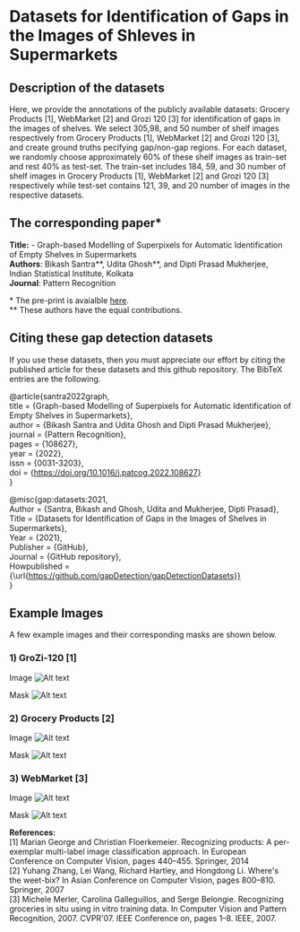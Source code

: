 # Datasets for Identification of Gaps in the Images of Shleves in Supermarkets

## Description of the datasets
Here, we provide the annotations of the publicly available datasets: Grocery Products [1], WebMarket [2] and Grozi 120 [3] for identification of gaps in the images of shelves. We select 305,98, and 50 number of shelf images respectively from Grocery Products [1], WebMarket [2] and Grozi 120 [3], and create ground truths pecifying gap/non-gap regions. For each dataset, we randomly choose approximately 60% of these shelf images as train-set and rest 40% as test-set. The train-set includes 184, 59, and 30 number of shelf images in Grocery Products [1], WebMarket [2] and Grozi 120 [3] respectively while test-set contains 121, 39, and 20 number of images in the respective datasets.

## The corresponding paper*
<b>Title:</b> - Graph-based Modelling of Superpixels for Automatic Identification of Empty Shelves in Supermarkets<br>
<b>Authors</b>: Bikash Santra**, Udita Ghosh**, and Dipti Prasad Mukherjee, Indian Statistical Institute, Kolkata<br>
<b>Journal</b>: Pattern Recognition

\* The pre-print is avaialble [here](http://www.bikashsantra.byethost7.com/pdfs/gap_PR.pdf).<br>
** These authors have the equal contributions.

## Citing these gap detection datasets
If you use these datasets, then you must appreciate our effort by citing the published article for these datasets and this github repository. The BibTeX entries are the following.<br>

@article{santra2022graph,<br>
title = {Graph-based Modelling of Superpixels for Automatic Identification of Empty Shelves in Supermarkets},<br>
author = {Bikash Santra and Udita Ghosh and Dipti Prasad Mukherjee},<br>
journal = {Pattern Recognition},<br>
pages = {108627},<br>
year = {2022},<br>
issn = {0031-3203},<br>
doi = {https://doi.org/10.1016/j.patcog.2022.108627}<br>
}

@misc{gap:datasets:2021,<br>
  Author = {Santra, Bikash and Ghosh, Udita and Mukherjee, Dipti Prasad},<br>
  Title = {Datasets for Identification of Gaps in the Images of Shelves in Supermarkets},<br>
  Year = {2021},<br>
  Publisher = {GitHub},<br>
  Journal = {GitHub repository},<br>
  Howpublished = {\url{https://github.com/gapDetection/gapDetectionDatasets}}<br>
}


## Example Images
A few example images and their corresponding masks are shown below.

### 1) GroZi-120 [1]

Image
![Alt text](./GroZi-120/Train/Images/001.jpg?raw=true "Title")

Mask
![Alt text](./001.jpg?raw=true "Title")


### 2) Grocery Products [2]

Image
![Alt text](./268_Image.jpg?raw=true "Title")

Mask
![Alt text](./268.jpg?raw=true "Title")


### 3) WebMarket [3]

Image
![Alt text](./WebMarket/Train/Images/db251.jpg?raw=true "Title")

Mask
![Alt text](./db251.jpg?raw=true "Title")

<b>References:</b></br>
[1] Marian George and Christian Floerkemeier. Recognizing products: A per-exemplar multi-label image classification approach. In European Conference on Computer Vision, pages 440–455. Springer, 2014 </br>
[2] Yuhang Zhang, Lei Wang, Richard Hartley, and Hongdong Li. Where's the weet-bix? In Asian Conference on Computer Vision, pages 800–810. Springer, 2007 </br>
[3] Michele Merler, Carolina Galleguillos, and Serge Belongie. Recognizing groceries in situ using in vitro training data. In Computer Vision and Pattern Recognition, 2007. CVPR'07. IEEE Conference on, pages 1–8. IEEE, 2007. </br>
